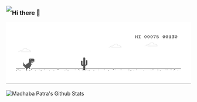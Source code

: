 
<a target="_blank" href="https://MadhabaPatra.github.io"><img  align="left" src="https://user-images.githubusercontent.com/42464927/95305388-c0297580-083a-11eb-902c-3c956fa394af.gif"></a>

### Hi there 👋
<!--
**MadhabaPatra/MadhabaPatra** is a ✨ _special_ ✨ repository because its `README.md` (this file) appears on your GitHub profile.

Here are some ideas to get you started:

- 🔭 I’m currently working on ...
- 🌱 I’m currently learning ...
- 👯 I’m looking to collaborate on ...
- 🤔 I’m looking for help with ...
- 💬 Ask me about ...
- 📫 How to reach me: ...
- 😄 Pronouns: ...
- ⚡ Fun fact: ...
-->


![Dino](https://raw.githubusercontent.com/praveenscience/praveenscience/master/dino.gif)

![Madhaba Patra's Github Stats](https://github-readme-stats.vercel.app/api?username=MadhabaPatra&show_icons=true_color=fff&icon_color=79ff97&text_color=9f9f9f&bg_color=151515)


